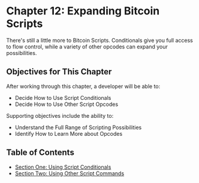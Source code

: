 # Chapter 12: Expanding Bitcoin Scripts

There's still a little more to Bitcoin Scripts. Conditionals give you full access to flow control, while a variety of other opcodes can expand your possibilities.

## Objectives for This Chapter

After working through this chapter, a developer will be able to:

   * Decide How to Use Script Conditionals
   * Decide How to Use Other Script Opcodes
   
Supporting objectives include the ability to:

   * Understand the Full Range of Scripting Possibilities
   * Identify How to Learn More about Opcodes

## Table of Contents

* [Section One: Using Script Conditionals](12_1_Using_Script_Conditionals.md)
* [Section Two: Using Other Script Commands](12_2_Using_Other_Script_Commands.md)
